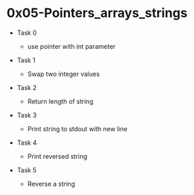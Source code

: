 # 0x05-Pointers_arrays_strings
- Task 0
	- use pointer with int parameter

- Task 1
	- Swap two integer values

- Task 2
	- Return length of string

- Task 3
	- Print string to stdout with new line

- Task 4
	- Print reversed string

- Task 5
	- Reverse a string
